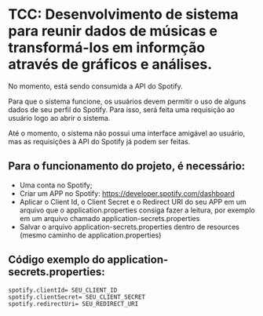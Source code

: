 # TCC: Desenvolvimento de sistema para reunir dados de músicas e transformá-los em informção através de gráficos e análises.

 No momento, está sendo consumida a API do Spotify.
 
 Para que o sistema funcione, os usuários devem permitir o uso de alguns dados de seu perfil do Spotify. Para isso, será feita uma requisição ao usuário logo ao abrir o sistema.

 Até o momento, o sistema não possui uma interface amigável ao usuário, mas as requisições à API do Spotify já podem ser feitas.

 ## Para o funcionamento do projeto, é necessário:
 - Uma conta no Spotify;
 - Criar um APP no Spotify: https://developer.spotify.com/dashboard
 - Aplicar o Client Id, o Client Secret e o Redirect URI do seu APP em um arquivo que o application.properties consiga fazer a leitura, por exemplo em um arquivo chamado application-secrets.properties
 - Salvar o arquivo application-secrets.properties dentro de resources (mesmo caminho de application.properties)

 ## Código exemplo do application-secrets.properties:

 ```
 spotify.clientId= SEU_CLIENT_ID
 spotify.clientSecret= SEU_CLIENT_SECRET
 spotify.redirectUri= SEU_REDIRECT_URI
 ```
